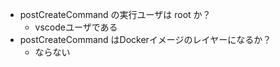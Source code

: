 - postCreateCommand の実行ユーザは root か？
  - vscodeユーザである
- postCreateCommand はDockerイメージのレイヤーになるか？
  - ならない